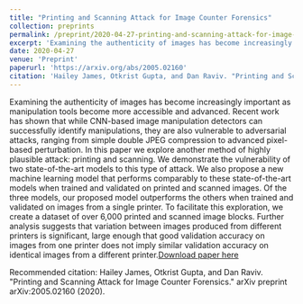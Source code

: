 ```yaml
---
title: "Printing and Scanning Attack for Image Counter Forensics"
collection: preprints
permalink: /preprint/2020-04-27-printing-and-scanning-attack-for-image-counter-forensics
excerpt: 'Examining the authenticity of images has become increasingly important as manipulation tools become more accessible and advanced. Recent work has shown that while CNN-based image manipulation detectors can successfully identify manipulations, they are also vulnerable to adversarial attacks, ranging from simple double JPEG compression to advanced pixel-based perturbation. In this paper we explore another method of highly plausible attack: printing and scanning. We demonstrate the vulnerability of two state-of-the-art models to this type of attack. We also propose a new machine learning model that performs comparably to these state-of-the-art models when trained and validated on printed and scanned images. Of the three models, our proposed model outperforms the others when trained and validated on images from a single printer. To facilitate this exploration, we create a dataset of over 6,000 printed and scanned image blocks. Further analysis suggests that variation between images produced from different printers is significant, large enough that good validation accuracy on images from one printer does not imply similar validation accuracy on identical images from a different printer.[Download paper here](https://arxiv.org/pdf/2005.02160)'
date: 2020-04-27
venue: 'Preprint'
paperurl: 'https://arxiv.org/abs/2005.02160'
citation: 'Hailey James, Otkrist Gupta, and Dan Raviv. "Printing and Scanning Attack for Image Counter Forensics." arXiv preprint arXiv:2005.02160 (2020).'
---
```

Examining the authenticity of images has become increasingly important as manipulation tools become more accessible and advanced. Recent work has shown that while CNN-based image manipulation detectors can successfully identify manipulations, they are also vulnerable to adversarial attacks, ranging from simple double JPEG compression to advanced pixel-based perturbation. In this paper we explore another method of highly plausible attack: printing and scanning. We demonstrate the vulnerability of two state-of-the-art models to this type of attack. We also propose a new machine learning model that performs comparably to these state-of-the-art models when trained and validated on printed and scanned images. Of the three models, our proposed model outperforms the others when trained and validated on images from a single printer. To facilitate this exploration, we create a dataset of over 6,000 printed and scanned image blocks. Further analysis suggests that variation between images produced from different printers is significant, large enough that good validation accuracy on images from one printer does not imply similar validation accuracy on identical images from a different printer.[Download paper here](https://arxiv.org/pdf/2005.02160)

Recommended citation: Hailey James, Otkrist Gupta, and Dan Raviv. "Printing and Scanning Attack for Image Counter Forensics." arXiv preprint arXiv:2005.02160 (2020).
